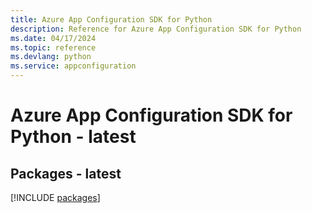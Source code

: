 ```yaml
---
title: Azure App Configuration SDK for Python
description: Reference for Azure App Configuration SDK for Python
ms.date: 04/17/2024
ms.topic: reference
ms.devlang: python
ms.service: appconfiguration
---
```

# Azure App Configuration SDK for Python - latest
## Packages - latest
[!INCLUDE [packages](app-configuration-index.md)]